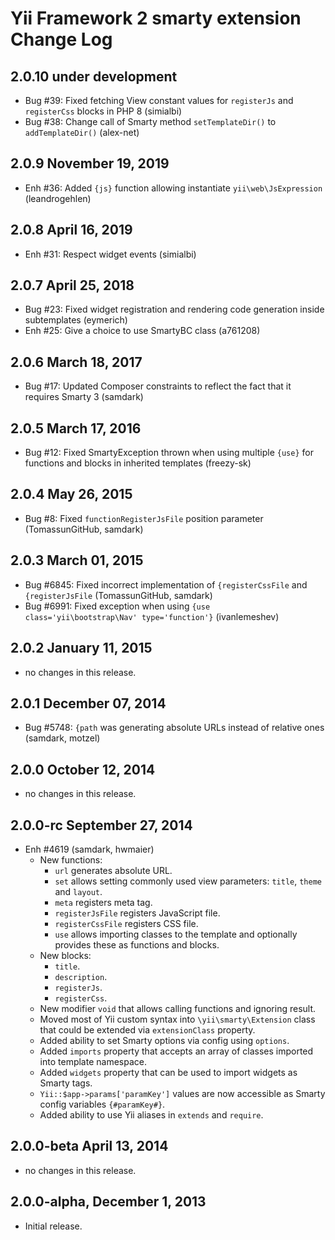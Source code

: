 Yii Framework 2 smarty extension Change Log
===========================================

2.0.10 under development
------------------------

- Bug #39: Fixed fetching View constant values for `registerJs` and `registerCss` blocks in PHP 8 (simialbi)
- Bug #38: Change call of Smarty method `setTemplateDir()` to `addTemplateDir()` (alex-net)


2.0.9 November 19, 2019
-----------------------

- Enh #36: Added `{js}` function allowing instantiate `yii\web\JsExpression` (leandrogehlen)


2.0.8 April 16, 2019
--------------------

- Enh #31: Respect widget events (simialbi)


2.0.7 April 25, 2018
--------------------

- Bug #23: Fixed widget registration and rendering code generation inside subtemplates (eymerich)
- Enh #25: Give a choice to use SmartyBC class (a761208)


2.0.6 March 18, 2017
--------------------

- Bug #17: Updated Composer constraints to reflect the fact that it requires Smarty 3 (samdark)


2.0.5 March 17, 2016
--------------------

- Bug #12: Fixed SmartyException thrown when using multiple `{use}` for functions and blocks in inherited templates (freezy-sk)


2.0.4 May 26, 2015
------------------

- Bug #8: Fixed `functionRegisterJsFile` position parameter (TomassunGitHub, samdark)

2.0.3 March 01, 2015
--------------------

- Bug #6845: Fixed incorrect implementation of `{registerCssFile` and `{registerJsFile` (TomassunGitHub, samdark)
- Bug #6991: Fixed exception when using `{use class='yii\bootstrap\Nav' type='function'}` (ivanlemeshev)


2.0.2 January 11, 2015
----------------------

- no changes in this release.


2.0.1 December 07, 2014
-----------------------

- Bug #5748: `{path` was generating absolute URLs instead of relative ones (samdark, motzel)


2.0.0 October 12, 2014
----------------------

- no changes in this release.


2.0.0-rc September 27, 2014
---------------------------

- Enh #4619 (samdark, hwmaier)
    - New functions:
        - `url` generates absolute URL.
        - `set` allows setting commonly used view parameters: `title`, `theme` and `layout`.
        - `meta` registers meta tag.
        - `registerJsFile` registers JavaScript file.
        - `registerCssFile` registers CSS file.
        - `use` allows importing classes to the template and optionally provides these as functions and blocks.
    - New blocks:
        - `title`.
        - `description`.
        - `registerJs`.
        - `registerCss`.
    - New modifier `void` that allows calling functions and ignoring result.
    - Moved most of Yii custom syntax into `\yii\smarty\Extension` class that could be extended via `extensionClass` property.
    - Added ability to set Smarty options via config using `options`.
    - Added `imports` property that accepts an array of classes imported into template namespace.
    - Added `widgets` property that can be used to import widgets as Smarty tags.
    - `Yii::$app->params['paramKey']` values are now accessible as Smarty config variables `{#paramKey#}`.
    - Added ability to use Yii aliases in `extends` and `require`.

2.0.0-beta April 13, 2014
-------------------------

- no changes in this release.

2.0.0-alpha, December 1, 2013
-----------------------------

- Initial release.
